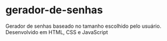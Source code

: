 # gerador-de-senhas
Gerador de senhas baseado no tamanho escolhido pelo usuário. Desenvolvido em HTML, CSS e JavaScript

